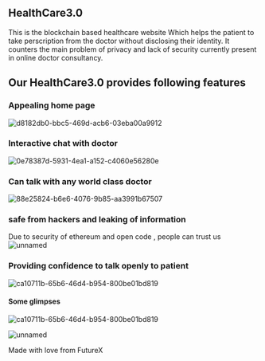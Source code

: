 ## HealthCare3.0

This is the blockchain based healthcare website Which helps the patient to take perscription from the doctor without disclosing their identity. 
It counters the main problem of privacy and lack of security currently present in online doctor consultancy.

## Our HealthCare3.0 provides following features
### Appealing home page
![d8182db0-bbc5-469d-acb6-03eba00a9912](https://github.com/kmtGryffindor20/Healthcare_3.0/assets/132554375/55af3380-d5af-4adc-8bc8-3f79961b789f)

### Interactive chat with doctor
![0e78387d-5931-4ea1-a152-c4060e56280e](https://github.com/kmtGryffindor20/Healthcare_3.0/assets/132554375/35874aed-fed5-4fa9-94b7-e69e5c02bcd1)

### Can talk with any world class doctor
![88e25824-b6e6-4076-9b85-aa3991b67507](https://github.com/kmtGryffindor20/Healthcare_3.0/assets/132554375/fcbcc08a-236e-4c10-85b4-6edeabfe76b0)
### safe from hackers and leaking of information
Due to security of ethereum and open code , people can trust us
![unnamed](https://github.com/kmtGryffindor20/Healthcare_3.0/assets/132554375/5ae3245a-b8bd-416f-8f3c-b2b5e22f195a)

### Providing confidence to talk openly to patient


![ca10711b-65b6-46d4-b954-800be01bd819](https://github.com/kmtGryffindor20/Healthcare_3.0/assets/132554375/55a6eceb-684d-4934-86a4-170dc696620f)
#### Some glimpses
![ca10711b-65b6-46d4-b954-800be01bd819](https://github.com/kmtGryffindor20/Healthcare_3.0/assets/132554375/6b2d0f8a-dc10-40e9-b458-ac10e40684fb)

![unnamed](https://github.com/kmtGryffindor20/Healthcare_3.0/assets/132554375/1abbe14a-fa41-4805-9901-79cd65f6f3c9)

Made with love from FutureX
